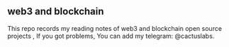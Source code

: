 ## web3 and blockchain
This repo records my reading notes of web3 and blockchain open source projects , If you got problems, You can add my telegram: @cactuslabs.